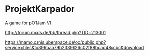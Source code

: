 ProjektKarpador
===============

A game for pOTJam VI

http://forum.mods.de/bb/thread.php?TID=213001

https://mamo.canis.uberspace.de/oc/public.php?service=files&t=396baa79b2339626c02f88bcad48ccbc&download
